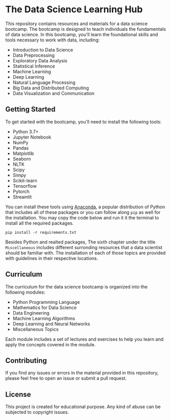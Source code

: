 # The Data Science Learning Hub

This repository contains resources and materials for a data science bootcamp. The bootcamp is designed to teach individuals the fundamentals of data science. In this bootcamp, you'll learn the foundational skills and tools necessary to work with data, including:

- Introduction to Data Science
- Data Preprocessing
- Exploratory Data Analysis
- Statistical Inference
- Machine Learning
- Deep Learning
- Natural Language Processing
- Big Data and Distributed Computing
- Data Visualization and Communication

## Getting Started

To get started with the bootcamp, you'll need to install the following tools:

- Python 3.7+
- Jupyter Notebook
- NumPy
- Pandas
- Matplotlib
- Seaborn
- NLTK
- Scipy
- Simpy
- Scikit-learn
- Tensorflow
- Pytorch
- Streamlit

You can install these tools using [Anaconda](https://www.anaconda.com/products/individual), a popular distribution of Python that includes all of these packages or you can follow along `pip` as well for the installation. You may copy the code below and run it it the terminal to install all the required packages.

```
pip install -r requirements.txt
```

Besides Python and realted packages, The sixth chapter under the title `Miscellaneous` includes different surronding resources that a data scientist should be familiar with. The installation of each of those topics are provided with guidelines in their respective locations.

## Curriculum

The curriculum for the data science bootcamp is organized into the following modules:

- Python Programming Language
- Mathematics for Data Science
- Data Engineering
- Machine Learning Algorithms
- Deep Learning and Neural Networks
- Miscellaneous Topics

Each module includes a set of lectures and exercises to help you learn and apply the concepts covered in the module.

## Contributing

If you find any issues or errors in the material provided in this repository, please feel free to open an issue or submit a pull request.

## License

This project is created for educational purpose. Any kind of abuse can be subjected to copyright issues.

